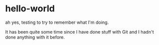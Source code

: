 # hello-world
ah yes, testing to try to remember what I'm doing.

It has been quite some time since I have done stuff with Git and I hadn't done anything with it before.
